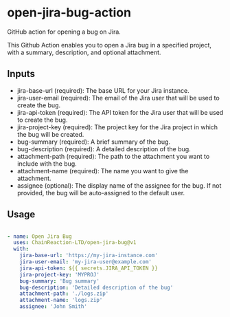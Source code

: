 # open-jira-bug-action
GitHub action for opening a bug on Jira.

This Github Action enables you to open a Jira bug in a specified project, with a summary, description, and optional attachment.

## Inputs
 - jira-base-url (required): The base URL for your Jira instance.
 - jira-user-email (required): The email of the Jira user that will be used to create the bug.
 - jira-api-token (required): The API token for the Jira user that will be used to create the bug.
 - jira-project-key (required): The project key for the Jira project in which the bug will be created.
 - bug-summary (required): A brief summary of the bug.
 - bug-description (required): A detailed description of the bug.
 - attachment-path (required): The path to the attachment you want to include with the bug.
 - attachment-name (required): The name you want to give the attachment.
 - assignee (optional): The display name of the assignee for the bug. If not provided, the bug will be auto-assigned to the default user.

## Usage
```yaml

- name: Open Jira Bug
  uses: ChainReaction-LTD/open-jira-bug@v1
  with:
    jira-base-url: 'https://my-jira-instance.com'
    jira-user-email: 'my-jira-user@example.com'
    jira-api-token: ${{ secrets.JIRA_API_TOKEN }}
    jira-project-key: 'MYPROJ'
    bug-summary: 'Bug summary'
    bug-description: 'Detailed description of the bug'
    attachment-path: './logs.zip'
    attachment-name: 'logs.zip'
    assignee: 'John Smith'
```